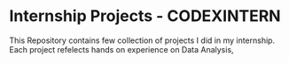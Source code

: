 # Internship Projects - CODEXINTERN 

This Repository contains few collection of projects I did in my internship. Each project refelects hands on experience on Data Analysis, 
